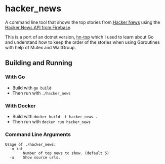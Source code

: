 # hacker_news
A command line tool that shows the top stories from [Hacker News](https://news.ycombinator.com/) using the [Hacker News API from Firebase](https://github.com/HackerNews/API).

This is a port of an dotnet version, [hn-top](https://github.com/amscotti/hn-top) which I used to learn about Go and understand how to keep the order of the stories when using Goroutines with help of Mutex and WaitGroup.

## Building and Running

### With Go
* Build with `go build`
* Then run with `./hacker_news`

### With Docker
* Build with `docker build -t hacker_news . `
* Then run with `docker run hacker_news`

### Command Line Arguments
```
Usage of ./hacker_news:
  -n int
        Number of top news to show. (default 5)
  -u    Show source urls.
```
